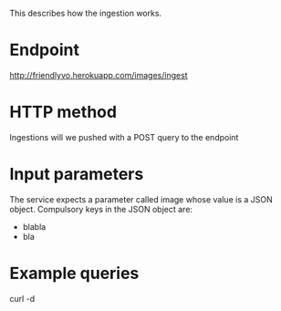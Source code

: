 This describes how the ingestion works.

Endpoint
========

http://friendlyvo.herokuapp.com/images/ingest

HTTP method
===========

Ingestions will we pushed with a POST query to the endpoint


Input parameters
================

The service expects a parameter called image whose value is a JSON object.
Compulsory keys in the JSON object are:

*  blabla
*  bla

Example queries
===============

curl -d 

